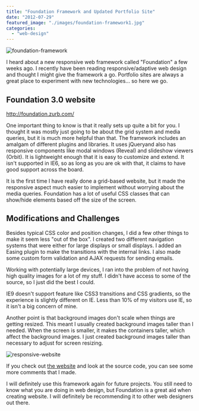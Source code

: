 ```yaml
---
title: "Foundation Framework and Updated Portfolio Site"
date: "2012-07-29"
featured_image: "./images/foundation-framework1.jpg"
categories: 
  - "web-design"
---
```


![](./images/foundation-framework1.jpg "foundation-framework")

I heard about a new responsive web framework called "Foundation" a few weeks ago. I recently have been reading responsive/adaptive web design and thought I might give the framework a go. Portfolio sites are always a great place to experiment with new technologies... so here we go.

## Foundation 3.0 website

http://foundation.zurb.com/

One important thing to know is that it really sets up quite a bit for you. I thought it was mostly just going to be about the grid system and media queries, but it is much more helpful than that. The framework includes an amalgam of different plugins and libraries. It uses jQueryand also has responsive components like modal windows (Reveal) and slideshow viewers (Orbit). It is lightweight enough that it is easy to customize and extend. It isn't supported in IE6, so as long as you are ok with that, it claims to have good support across the board.

It is the first time I have really done a grid-based website, but it made the responsive aspect much easier to implement without worrying about the media queries. Foundation has a lot of useful CSS classes that can show/hide elements based off the size of the screen.

## Modifications and Challenges

Besides typical CSS color and position changes, I did a few other things to make it seem less "out of the box". I created two different navigation systems that were either for large displays or small displays. I added an Easing plugin to make the transitions with the internal links. I also made some custom form validation and AJAX requests for sending emails.

Working with potentially large devices, I ran into the problem of not having high quality images for a lot of my stuff. I didn't have access to some of the source, so I just did the best I could.

IE9 doesn't support feature like CSS3 transitions and CSS gradients, so the experience is slightly different on IE. Less than 10% of my visitors use IE, so it isn't a big concern of mine.

Another point is that background images don't scale when things are getting resized. This meant I usually created background images taller than I needed. When the screen is smaller, it makes the containers taller, which affect the background images. I just created background images taller than necessary to adjust for screen resizing.

![](./images/responsive-website.jpg "responsive-website")

If you check out [the website](http://www.scottpetrovic.com) and look at the source code, you can see some more comments that I made.

I will definitely use this framework again for future projects. You still need to know what you are doing in web design, but Foundation is a great aid when creating website. I will definitely be recommending it to other web designers out there.
